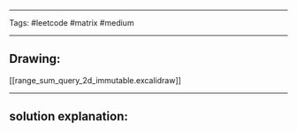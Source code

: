 

----

Tags: #leetcode #matrix #medium

----

## Drawing:
[[range_sum_query_2d_immutable.excalidraw]]

----


## solution explanation:

